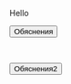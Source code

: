 Hello

<link rel="stylesheet" href="/test/docs/techno.css">

<script language="JavaScript">
function explanation (id) {
    document.getElementById(id).style.display="block"; 
}
</script>

<button type="button" onclick="javascript:explanation('xxx')" class="explanationbutton">Обяснения <span class="switch-label" data-on="On" data-off="Off"></span></button><br>
<div id="xxx" style="display:none">
bla bla bla
</div>
<br>

<button type="checkbox" class="explanationbutton" style="box-sizing:content-box;">Обяснения2 <span class="switch-label" data-on="On" data-off="Off"></span></button><br>
